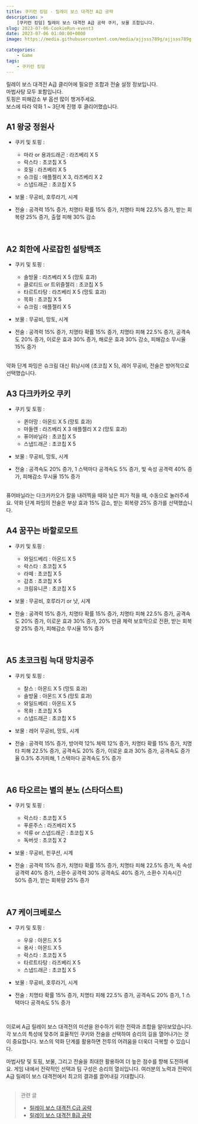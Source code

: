 ```yaml
---
title: 쿠키런 킹덤 - 릴레이 보스 대격전 A급 공략
description: >  
    [쿠키런 킹덤] 릴레이 보스 대격전 A급 공략 쿠키, 보물 조합입니다.
slug: 2023-07-06-CookieRun-event3
date: 2023-07-06 01:00:00+0000
image: https://media.githubusercontent.com/media/ajjsss789g/ajjsss789g.github.io/master/assets/img/post/CookieRun-event3.webp

categories:
    - Game
tags:
    - 쿠키런 킹덤
---
```

릴레이 보스 대격전 A급 클리어에 필요한 조합과 전술 설정 정보입니다.  
마법사탕 모두 포함입니다.  
토핑은 피해감소 부 옵션 많이 챙겨주세요.  
보스에 따라 약화 1 ~ 3단계 진행 후 클리어했습니다.  

## A1 왕궁 정원사
* 쿠키 및 토핑 :   

  * 마라 or 용과드래곤 : 라즈베리 X 5  
  * 락스타 : 초코칩 X 5  
  * 호밀 : 라즈베리 X 5  
  * 슈크림 : 애플젤리 X 3, 라즈베리 X 2  
  * 스냅드래곤 : 초코칩 X 5  
* 보물 : 무공비, 호루라기, 시계   
* 전술 : 공격력 15% 증가, 치명타 확률 15% 증가, 치명타 피해 22.5% 증가, 받는 회복량 25% 증가, 출혈 피해 30% 감소  
<br>

## A2 회한에 사로잡힌 설탕백조
* 쿠키 및 토핑 :  

  * 솔방울 : 라즈베리 X 5 (망토 효과)  
  * 클로티드 or 트위즐젤리 : 초코칩 X 5   
  * 타르트타탕 : 라즈베리 X 5 (망토 효과)  
  * 목화 : 초코칩 X 5  
  * 슈크림 : 애플젤리 X 5  
* 보물 : 무공비, 망토, 시계  
* 전술 : 공격력 15% 증가, 치명타 확률 15% 증가, 치명타 피해 22.5% 증가, 공격속도 20% 증가, 이로운 효과 30% 증가, 해로운 효과 30% 감소, 피해감소 무시율 15% 증가  
<br>
약화 단계 파밍은 슈크림 대신 휘낭시에 (초코칩 X 5), 레어 무공비, 전술은 방어적으로 선택했습니다.  
<br>

## A3 다크카카오 쿠키
* 쿠키 및 토핑 :  

  * 퀸아망 : 아몬드 X 5 (망토 효과)  
  * 마들렌 : 라즈베리 X 3 애플젤리 X 2 (망토 효과)  
  * 퓨어바닐라 : 초코칩 X 5   
  * 스냅드래곤 : 초코칩 X 5   
* 보물 : 무공비, 망토, 시계  
* 전술 : 공격속도 20% 증가, 1 스택마다 공격속도 5% 증가, 빛 속성 공격력 40% 증가, 피해감소 무시율 15% 증가  
<br>
퓨어바닐라는 다크카카오가 칼을 내려찍을 때와 남은 피가 적을 때, 수동으로 눌러주세요.  
약화 단계 파밍의 전술은 부상 효과 15% 감소, 받는 회복량 25% 증가를 선택했습니다.  
<br>

## A4 꿈꾸는 바할로모트
* 쿠키 및 토핑 :  

  * 와일드베리 : 아몬드 X 5  
  * 락스타 : 초코칩 X 5  
  * 라떼 : 초코칩 X 5  
  * 감초 : 초코칩 X 5  
  * 크림유니콘 : 초코칩 X 5  
* 보물 : 무공비, 호루라기 or 낫, 시계      
* 전술 : 공격력 15% 증가, 치명타 확률 15% 증가, 치명타 피해 22.5% 증가, 공격속도 20% 증가, 이로운 효과 30% 증가, 20% 만큼 체력 보호막으로 전환, 받는 회복량 25% 증가, 피해감소 무시율 15% 증가  
<br>

## A5 초코크림 늑대 망치공주
* 쿠키 및 토핑 :  

  * 찰스 : 아몬드 X 5 (망토 효과)  
  * 솔방울 : 아몬드 X 5 (망토 효과)  
  * 와일드베리 : 아몬드 X 5  
  * 목화 : 초코칩 X 5  
  * 스냅드래곤 : 초코칩 X 5    
* 보물 : 레어 무공비, 망토, 시계   
* 전술 : 공격력 15% 증가, 방어력 12% 체력 12% 증가, 치명타 확률 15% 증가, 치명타 피해 22.5% 증가, 공격속도 20% 증가, 이로운 효과 30% 증가, 공격속도 증가율 0.3% 추가피해, 1 스택마다 공격속도 5% 증가  
<br>

## A6 타오르는 별의 분노 (스타더스트)
* 쿠키 및 토핑 :  

  * 락스타 : 초코칩 X 5  
  * 푸룬주스 : 라즈베리 X 5  
  * 석류 or 스냅드래곤 : 초코칩 X 5  
  * 독버섯 : 초코칩 X 2      
* 보물 : 무공비, 핀쿠션, 시계   
* 전술 : 공격력 15% 증가, 치명타 확률 15% 증가, 치명타 피해 22.5% 증가, 독 속성 공격력 40% 증가, 소환수 공격력 30% 공격속도 40% 증가, 소환수 지속시간 50% 증가, 받는 회복량 25% 증가  
<br>

## A7 케이크베로스
* 쿠키 및 토핑 :  

  * 우유 : 아몬드 X 5  
  * 용사 : 아몬드 X 5  
  * 락스타 : 초코칩 X 5  
  * 타르트타탕 : 라즈베리 X 5  
  * 스냅드래곤 : 초코칩 X 5  
* 보물 : 무공비, 호루라기, 시계  
* 전술 : 치명타 확률 15% 증가, 치명타 피해 22.5% 증가, 공격속도 20% 증가, 1 스택마다 공격속도 5% 증가   
<br>

이로써 A급 릴레이 보스 대격전의 미션을 완수하기 위한 전략과 조합을 알아보았습니다. 각 보스의 특성에 맞추어 효율적인 쿠키와 전술을 선택하여 승리의 길을 열어나가는 것이 중요합니다. 보스의 약화 단계를 활용하면 전투의 어려움을 더욱더 극복할 수 있습니다.  

마법사탕 및 토핑, 보물, 그리고 전술을 최대한 활용하여 더 높은 점수를 향해 도전하세요. 게임 내에서 전략적인 선택과 팀 구성은 승리의 열쇠입니다. 여러분의 노력과 전략이 A급 릴레이 보스 대격전에서 최고의 결과를 끌어내길 기대합니다.  
<br>

> 관련 글
> * [릴레이 보스 대격전 C급 공략](https://ctrlcccv.github.io/game/2023-07-06-CookieRun-event1)  
> * [릴레이 보스 대격전 B급 공략](https://ctrlcccv.github.io/game/2023-07-06-CookieRun-event2)
